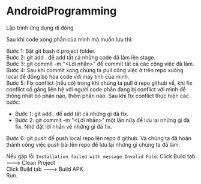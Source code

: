 # AndroidProgramming
Lập trình ứng dụng di động


Sau khi code xong phần của mình mà muốn lưu thì:  

Bước 1: Bật git bash ở project folder.  
Bước 2: git add . để add tất cả những code đã làm lên stage.  
Bước 3: git commit -m "<Lời nhắn>" để commit tất cả các công việc đã làm.  
Bước 4: Sau khi commit xong chúng ta pull công việc ở trên repo xuống local để đồng bộ hóa code với máy tính của mình.  
Bước 5: Fix conflict (nếu có) trong khi chúng ta pull ở repo github về, khi fix conflict cố gắng liên hệ với người code phần đang bị conflict với mình để thống nhất bỏ phần nào, thêm phần nào. Sau khi fix conflict thực hiện các bước:  
* Bước 1: git add . để add tất cả những gì đã fix.  
* Bước 2: git commit -m "<Lời nhắn>" một lần nữa để lưu lại những gì đã fix. Nhớ đặt lời nhắn về những gì đã fix.  

Bước 6: git push để push local repo lên repo ở github. Và chúng ta đã hoàn thành công việc push bài lên repo để lưu lại những gì chúng ta đã làm.  

Nếu gặp lỗi ```Installation failed with message Invalid File```:
Click Build tab ---> Clean Project  
Click Build tab ---> Build APK  
Run.  
